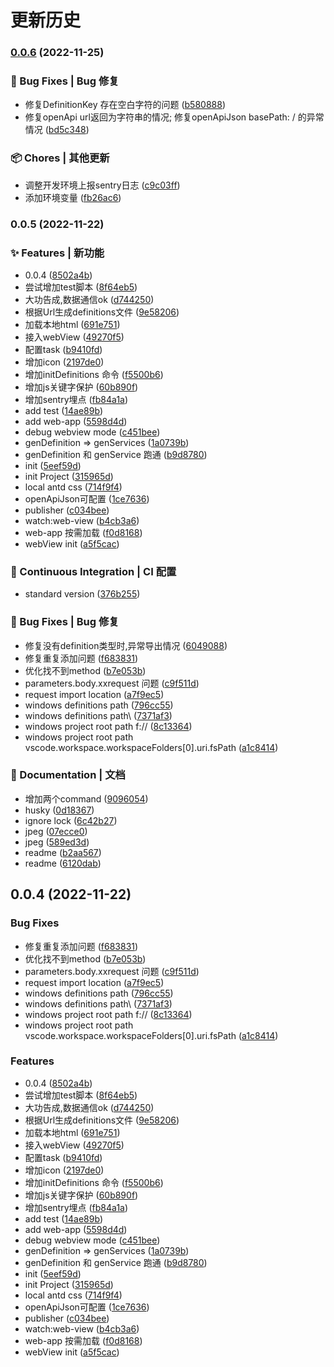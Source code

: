 # 更新历史 


### [0.0.6](https://github.com/leizelong/swagger-generate-ts/compare/v0.0.5...v0.0.6) (2022-11-25)


### 🐛 Bug Fixes | Bug 修复

* 修复DefinitionKey 存在空白字符的问题 ([b580888](https://github.com/leizelong/swagger-generate-ts/commit/b580888401dea508a8b651abdbc0f84d8f662e00))
* 修复openApi url返回为字符串的情况; 修复openApiJson basePath: / 的异常情况 ([bd5c348](https://github.com/leizelong/swagger-generate-ts/commit/bd5c348b8296aa401b6413ac438bce7ac9fca670))


### 📦 Chores | 其他更新

* 调整开发环境上报sentry日志 ([c9c03ff](https://github.com/leizelong/swagger-generate-ts/commit/c9c03ffac1d210aad30cff5f75ea5a391e1ce25e))
* 添加环境变量 ([fb26ac6](https://github.com/leizelong/swagger-generate-ts/commit/fb26ac6eb3932345aa55b439a914cdd79321dfb4))

### 0.0.5 (2022-11-22)


### ✨ Features | 新功能

* 0.0.4 ([8502a4b](https://github.com/leizelong/swagger-generate-ts/commit/8502a4b1f99326ca0a536e308cf7ead359d3f65c))
* 尝试增加test脚本 ([8f64eb5](https://github.com/leizelong/swagger-generate-ts/commit/8f64eb59965c4dfe946604bbc1cb8e625e6ce40c))
* 大功告成,数据通信ok ([d744250](https://github.com/leizelong/swagger-generate-ts/commit/d744250a601e8ebfbbcc31dca3b0ee0ae41e7c79))
* 根据Url生成definitions文件 ([9e58206](https://github.com/leizelong/swagger-generate-ts/commit/9e58206e0804005cdf6b3e4129c72ed53f06cffa))
* 加载本地html ([691e751](https://github.com/leizelong/swagger-generate-ts/commit/691e75110ccb74f71404fe19239d4088d5dcfb7b))
* 接入webView ([49270f5](https://github.com/leizelong/swagger-generate-ts/commit/49270f5f93a2b15e9c9b04330a44b99c8c8d0e82))
* 配置task ([b9410fd](https://github.com/leizelong/swagger-generate-ts/commit/b9410fd718d2c535aaf70af1f320c2904468b1b8))
* 增加icon ([2197de0](https://github.com/leizelong/swagger-generate-ts/commit/2197de0d25fa05b857fe1858084a89797448f0b8))
* 增加initDefinitions 命令 ([f5500b6](https://github.com/leizelong/swagger-generate-ts/commit/f5500b6d4ec8119ccdd62254a2451f70705d6d3e))
* 增加js关键字保护 ([60b890f](https://github.com/leizelong/swagger-generate-ts/commit/60b890f3bbe6b48ac09f0d47a7742967579f07de))
* 增加sentry埋点 ([fb84a1a](https://github.com/leizelong/swagger-generate-ts/commit/fb84a1ac1b94db70e78093e50e95add08dc0f3ec))
* add test ([14ae89b](https://github.com/leizelong/swagger-generate-ts/commit/14ae89b6d35508e81207f0f3c598b8fdbb4f08e4))
* add web-app ([5598d4d](https://github.com/leizelong/swagger-generate-ts/commit/5598d4df01ab94c6e8cbb3a8da16c659d66c64fc))
* debug webview  mode ([c451bee](https://github.com/leizelong/swagger-generate-ts/commit/c451beee4f9aa37083d2589fe99e273c30ceb49c))
* genDefinition => genServices ([1a0739b](https://github.com/leizelong/swagger-generate-ts/commit/1a0739b3f61287c84a5b943aa1f7ea022a53698f))
* genDefinition 和 genService 跑通 ([b9d8780](https://github.com/leizelong/swagger-generate-ts/commit/b9d878045733c54102f1f4c323df5d5dea7af5ec))
* init ([5eef59d](https://github.com/leizelong/swagger-generate-ts/commit/5eef59db2c54014862890e6625b1156967138ca9))
* init Project ([315965d](https://github.com/leizelong/swagger-generate-ts/commit/315965de69dbcf64d49f0ead3e29ad106859676f))
* local antd css ([714f9f4](https://github.com/leizelong/swagger-generate-ts/commit/714f9f44caa7a7495dfe4153ecfa3186948cfced))
* openApiJson可配置 ([1ce7636](https://github.com/leizelong/swagger-generate-ts/commit/1ce7636674c85f368555d46d780b754fb46df29c))
* publisher ([c034bee](https://github.com/leizelong/swagger-generate-ts/commit/c034bee861bd5b038e6c0259332f415590f9c778))
* watch:web-view ([b4cb3a6](https://github.com/leizelong/swagger-generate-ts/commit/b4cb3a65664cb054b5b3f7dc6657a5ef76c7e84d))
* web-app 按需加载 ([f0d8168](https://github.com/leizelong/swagger-generate-ts/commit/f0d8168d87846a344957bda5fabca0eccc135a6b))
* webView init ([a5f5cac](https://github.com/leizelong/swagger-generate-ts/commit/a5f5caca6b7f3b48c2bf859fbe79559fd3691086))


### 🔧 Continuous Integration | CI 配置

* standard version ([376b255](https://github.com/leizelong/swagger-generate-ts/commit/376b25596ac18f93b63b95002a52f482c310609e))


### 🐛 Bug Fixes | Bug 修复

* 修复没有definition类型时,异常导出情况 ([6049088](https://github.com/leizelong/swagger-generate-ts/commit/6049088ef3b069ccf6910aff4cb1867b1d7d9d88))
* 修复重复添加问题 ([f683831](https://github.com/leizelong/swagger-generate-ts/commit/f683831c014388bedef36d744e8c7333c43e8a78))
* 优化找不到method ([b7e053b](https://github.com/leizelong/swagger-generate-ts/commit/b7e053b924536597919335c290877b71c3d0348b))
* parameters.body.xxrequest 问题 ([c9f511d](https://github.com/leizelong/swagger-generate-ts/commit/c9f511d592d98588e4e7d4da3e9174accdf9f712))
* request import location ([a7f9ec5](https://github.com/leizelong/swagger-generate-ts/commit/a7f9ec54000f9177dba7ba464825acd130dff342))
* windows definitions path ([796cc55](https://github.com/leizelong/swagger-generate-ts/commit/796cc555845cbe931949ab0c98d27444992d1a88))
* windows definitions path\\ ([7371af3](https://github.com/leizelong/swagger-generate-ts/commit/7371af3cbee0333cb535d7dde4355f0cadcd8dd3))
* windows project root path f:// ([8c13364](https://github.com/leizelong/swagger-generate-ts/commit/8c13364d7fb4a9f74432f0bfa7a5e0e091de0972))
* windows project root path vscode.workspace.workspaceFolders[0].uri.fsPath ([a1c8414](https://github.com/leizelong/swagger-generate-ts/commit/a1c841445c5a2fa821e84853e776565a535b61a5))


### 📝 Documentation | 文档

* 增加两个command ([9096054](https://github.com/leizelong/swagger-generate-ts/commit/90960541f4ce1521a28608d4e5d7c50b1465cb83))
* husky ([0d18367](https://github.com/leizelong/swagger-generate-ts/commit/0d18367cc96f9219cca1cd237f5b5bdb78555b87))
* ignore lock ([6c42b27](https://github.com/leizelong/swagger-generate-ts/commit/6c42b27f336da3f55ec102c708508212ee55510f))
* jpeg ([07ecce0](https://github.com/leizelong/swagger-generate-ts/commit/07ecce072b9eef53ec528253e07d71491fbac161))
* jpeg ([589ed3d](https://github.com/leizelong/swagger-generate-ts/commit/589ed3d13dc262c20b7ffa9216548976f5a889a2))
* readme ([b2aa567](https://github.com/leizelong/swagger-generate-ts/commit/b2aa5679f62632f4078d211a1a4d46f586c7e0ef))
* readme ([6120dab](https://github.com/leizelong/swagger-generate-ts/commit/6120dab38a3fb8036b7d45c1c0c0ac6e52d02422))

## 0.0.4 (2022-11-22)


### Bug Fixes

* 修复重复添加问题 ([f683831](https://github.com/leizelong/swagger-generate-ts/commit/f683831c014388bedef36d744e8c7333c43e8a78))
* 优化找不到method ([b7e053b](https://github.com/leizelong/swagger-generate-ts/commit/b7e053b924536597919335c290877b71c3d0348b))
* parameters.body.xxrequest 问题 ([c9f511d](https://github.com/leizelong/swagger-generate-ts/commit/c9f511d592d98588e4e7d4da3e9174accdf9f712))
* request import location ([a7f9ec5](https://github.com/leizelong/swagger-generate-ts/commit/a7f9ec54000f9177dba7ba464825acd130dff342))
* windows definitions path ([796cc55](https://github.com/leizelong/swagger-generate-ts/commit/796cc555845cbe931949ab0c98d27444992d1a88))
* windows definitions path\\ ([7371af3](https://github.com/leizelong/swagger-generate-ts/commit/7371af3cbee0333cb535d7dde4355f0cadcd8dd3))
* windows project root path f:// ([8c13364](https://github.com/leizelong/swagger-generate-ts/commit/8c13364d7fb4a9f74432f0bfa7a5e0e091de0972))
* windows project root path vscode.workspace.workspaceFolders[0].uri.fsPath ([a1c8414](https://github.com/leizelong/swagger-generate-ts/commit/a1c841445c5a2fa821e84853e776565a535b61a5))


### Features

* 0.0.4 ([8502a4b](https://github.com/leizelong/swagger-generate-ts/commit/8502a4b1f99326ca0a536e308cf7ead359d3f65c))
* 尝试增加test脚本 ([8f64eb5](https://github.com/leizelong/swagger-generate-ts/commit/8f64eb59965c4dfe946604bbc1cb8e625e6ce40c))
* 大功告成,数据通信ok ([d744250](https://github.com/leizelong/swagger-generate-ts/commit/d744250a601e8ebfbbcc31dca3b0ee0ae41e7c79))
* 根据Url生成definitions文件 ([9e58206](https://github.com/leizelong/swagger-generate-ts/commit/9e58206e0804005cdf6b3e4129c72ed53f06cffa))
* 加载本地html ([691e751](https://github.com/leizelong/swagger-generate-ts/commit/691e75110ccb74f71404fe19239d4088d5dcfb7b))
* 接入webView ([49270f5](https://github.com/leizelong/swagger-generate-ts/commit/49270f5f93a2b15e9c9b04330a44b99c8c8d0e82))
* 配置task ([b9410fd](https://github.com/leizelong/swagger-generate-ts/commit/b9410fd718d2c535aaf70af1f320c2904468b1b8))
* 增加icon ([2197de0](https://github.com/leizelong/swagger-generate-ts/commit/2197de0d25fa05b857fe1858084a89797448f0b8))
* 增加initDefinitions 命令 ([f5500b6](https://github.com/leizelong/swagger-generate-ts/commit/f5500b6d4ec8119ccdd62254a2451f70705d6d3e))
* 增加js关键字保护 ([60b890f](https://github.com/leizelong/swagger-generate-ts/commit/60b890f3bbe6b48ac09f0d47a7742967579f07de))
* 增加sentry埋点 ([fb84a1a](https://github.com/leizelong/swagger-generate-ts/commit/fb84a1ac1b94db70e78093e50e95add08dc0f3ec))
* add test ([14ae89b](https://github.com/leizelong/swagger-generate-ts/commit/14ae89b6d35508e81207f0f3c598b8fdbb4f08e4))
* add web-app ([5598d4d](https://github.com/leizelong/swagger-generate-ts/commit/5598d4df01ab94c6e8cbb3a8da16c659d66c64fc))
* debug webview  mode ([c451bee](https://github.com/leizelong/swagger-generate-ts/commit/c451beee4f9aa37083d2589fe99e273c30ceb49c))
* genDefinition => genServices ([1a0739b](https://github.com/leizelong/swagger-generate-ts/commit/1a0739b3f61287c84a5b943aa1f7ea022a53698f))
* genDefinition 和 genService 跑通 ([b9d8780](https://github.com/leizelong/swagger-generate-ts/commit/b9d878045733c54102f1f4c323df5d5dea7af5ec))
* init ([5eef59d](https://github.com/leizelong/swagger-generate-ts/commit/5eef59db2c54014862890e6625b1156967138ca9))
* init Project ([315965d](https://github.com/leizelong/swagger-generate-ts/commit/315965de69dbcf64d49f0ead3e29ad106859676f))
* local antd css ([714f9f4](https://github.com/leizelong/swagger-generate-ts/commit/714f9f44caa7a7495dfe4153ecfa3186948cfced))
* openApiJson可配置 ([1ce7636](https://github.com/leizelong/swagger-generate-ts/commit/1ce7636674c85f368555d46d780b754fb46df29c))
* publisher ([c034bee](https://github.com/leizelong/swagger-generate-ts/commit/c034bee861bd5b038e6c0259332f415590f9c778))
* watch:web-view ([b4cb3a6](https://github.com/leizelong/swagger-generate-ts/commit/b4cb3a65664cb054b5b3f7dc6657a5ef76c7e84d))
* web-app 按需加载 ([f0d8168](https://github.com/leizelong/swagger-generate-ts/commit/f0d8168d87846a344957bda5fabca0eccc135a6b))
* webView init ([a5f5cac](https://github.com/leizelong/swagger-generate-ts/commit/a5f5caca6b7f3b48c2bf859fbe79559fd3691086))
